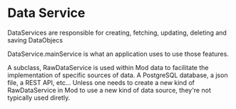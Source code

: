 # Data Service

DataServices are responsible for creating, fetching, updating, deleting and saving DataObjecs

DataService.mainService is what an application uses to use those features.

A subclass, RawDataService is used within Mod data to facilitate the implementation of specific sources of data. A PostgreSQL database, a json file, a REST API, etc... Unless one needs to create a new kind of RawDataService in Mod to use a new kind of data source, they're not typically used diretly.
